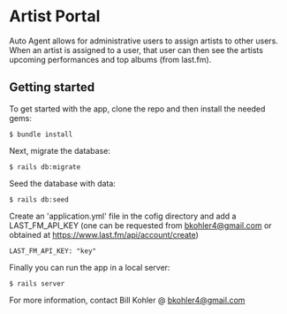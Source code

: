 # Artist Portal

Auto Agent allows for administrative users to assign artists to other users.
When an artist is assigned to a user, that user can then see the artists
upcoming performances and top albums (from last.fm).


## Getting started

To get started with the app, clone the repo and then install the needed gems:

```
$ bundle install
```

Next, migrate the database:

```
$ rails db:migrate
```

Seed the database with data:

```
$ rails db:seed
```

Create an 'application.yml' file in the cofig directory and add a
LAST_FM_API_KEY (one can be requested from bkohler4@gmail.com or obtained at
https://www.last.fm/api/account/create)

```
LAST_FM_API_KEY: "key"
```


Finally you can run the app in a local server:

```
$ rails server
```

For more information, contact Bill Kohler @ bkohler4@gmail.com

